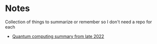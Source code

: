 # Notes
Collection of things to summarize or remember so I don't need a repo for each

* [Quantum computing summary from late 2022](quantum_computing.md)
